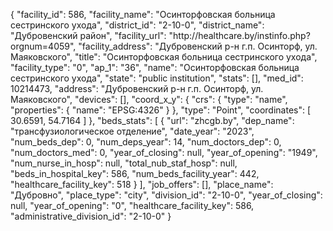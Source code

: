{
    "facility_id": 586,
    "facility_name": "Осинторфовская больница сестринского ухода",
    "district_id": "2-10-0",
    "district_name": "Дубровенский район",
    "facility_url": "http:\/\/healthcare.by\/instinfo.php?orgnum=4059",
    "facility_address": "Дубровенский р-н г.п. Осинторф, ул. Маяковского",
    "title": "Осинторфовская больница сестринского ухода",
    "facility_type": "0",
    "ap_1": "36",
    "name": "Осинторфовская больница сестринского ухода",
    "state": "public institution",
    "stats": [],
    "med_id": 10214473,
    "address": "Дубровенский р-н г.п. Осинторф, ул. Маяковского",
    "devices": [],
    "coord_x_y": {
        "crs": {
            "type": "name",
            "properties": {
                "name": "EPSG:4326"
            }
        },
        "type": "Point",
        "coordinates": [
            30.6591,
            54.7164
        ]
    },
    "beds_stats": [
        {
            "url": "zhcgb.by",
            "dep_name": "трансфузиологическое отделение",
            "date_year": "2023",
            "num_beds_dep": 0,
            "num_deps_year": 14,
            "num_doctors_dep": 0,
            "num_doctors_med": 0,
            "year_of_closing": null,
            "year_of_opening": "1949",
            "num_nurse_in_hosp": null,
            "total_nub_staf_hosp": null,
            "beds_in_hospital_key": 586,
            "num_beds_facility_year": 442,
            "healthcare_facility_key": 518
        }
    ],
    "job_offers": [],
    "place_name": "Дубровно",
    "place_type": "city",
    "division_id": "2-10-0",
    "year_of_closing": null,
    "year_of_opening": "0",
    "healthcare_facility_key": 586,
    "administrative_division_id": "2-10-0"
}